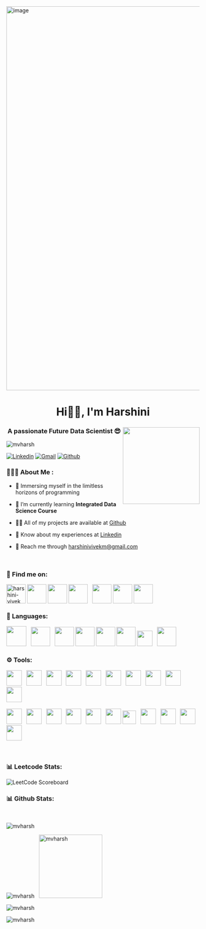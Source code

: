 
<img width="1000" alt="image" src="https://github.com/mvharsh/mvharsh/assets/111365320/40910d79-b670-42f0-97f1-1a6e4134cbd5">

<h1 align="center">Hi👋🏻, I'm Harshini</h1>

<h3 align="center">A passionate Future Data Scientist 😎<img align="right" src = "https://mir-s3-cdn-cf.behance.net/project_modules/disp/601014116770475.6068beff4640a.gif" max-width="200" height="200"></h3>

<p align="left"> <img src="https://komarev.com/ghpvc/?username=mvharsh&label=Profile%20views&color=f81894&style=flat" alt="mvharsh" /> </p>

[![Linkedin](https://img.shields.io/badge/-LinkedIn-blue?style=flat&logo=Linkedin&logoColor=white)](https://www.linkedin.com/in/harshini-vivek/)
[![Gmail](https://img.shields.io/badge/-Gmail-c14438?style=flat&logo=Gmail&logoColor=white)](mailto:harshinivivekm@gmail.com)
[![Github](https://img.shields.io/github/followers/mvharsh?label=Follow&style=social)](https://github.com/mvharsh)

<!--[![Website Badge](https://img.shields.io/badge/-Website-c14438?style=flat&logo=Google-Chrome&logoColor=white&link=https://pytopia.ai)](https://pytopia.ai)-->

<h3 align="left">👩🏻‍💻 About Me :</h3>

-  🔭 Immersing myself in the limitless horizons of programming

- 🌱 I’m currently learning **Integrated Data Science Course**

- 👨‍💻 All of my projects are available at [Github](https://github.com/mvharsh)

- 📄 Know about my experiences at [Linkedin](https://www.linkedin.com/in/harshini-vivek/)

- 📩 Reach me through harshinivivekm@gmail.com
<br>

<h3 align="left">🔎 Find me on:</h3>
<p>
<a href="https://linkedin.com/in/harshini-vivek/" target="_blank"><img align="center" src="https://cdn-icons-png.flaticon.com/128/3536/3536505.png" alt="harshini-vivek" height="50" width="50" /></a> 
<a href="https://leetcode.com/harshiniv/" target="blank"><img align="center" src="https://user-images.githubusercontent.com/63964149/152531278-5e01909d-0c2e-412a-8acc-4a06863c244d.png" height="50" width="50" /></a>
<a href="https://github.com/mvharsh/" target="blank"><img align="center" src="https://cdn-icons-png.flaticon.com/128/3291/3291695.png" height="50" width="50" /></a>
<a href="https://www.hackerrank.com/harshinivivekm?hr_r=1" target="blank"><img align="center" src="https://upload.wikimedia.org/wikipedia/commons/thumb/4/40/HackerRank_Icon-1000px.png/800px-HackerRank_Icon-1000px.png" height="50" width="50" /></a> &nbsp;
<a href="https://www.hackerearth.com/@harshini441" target="blank"><img align="center" src="https://upload.wikimedia.org/wikipedia/commons/e/e8/HackerEarth_logo.png" height="50" width="50" /></a> 
<a href="https://www.sololearn.com/profile/24069672" target="blank"><img align="center" src="https://blob.sololearn.com/avatars/sololearn.png" height="50" width="50" /></a>
<a href="https://medium.com/@harshinivivekm" target="blank"><img align="center" src="https://cdn-icons-png.flaticon.com/512/5968/5968906.png" height="50" width="50" /></a>
<!--
<a href="https://stackoverflow.com/users/22051833/harshini" target="blank"><img align="center" src="https://upload.wikimedia.org/wikipedia/commons/thumb/e/ef/Stack_Overflow_icon.svg/768px-Stack_Overflow_icon.svg.png" height="50" width="50" /></a>
<a href="https://www.coursera.org/user/0f29e12c5b141a955f0c08a8b7398f3b" target="blank"><img align="center" src="https://d3njjcbhbojbot.cloudfront.net/api/utilities/v1/imageproxy/https://coursera.s3.amazonaws.com/media/coursera-rebrand-logo-square.png?auto=format%2Ccompress&dpr=1" height="50" width="50" /></a>
-->
</p>


<!--
<h3 align="left">⚙️ Tech Stack:</h3>

![Bootstrap](https://img.shields.io/badge/-Python-05122A?style=flat-square&logo=Python&color=353535) ![Bootstrap](https://img.shields.io/badge/-Docker-05122A?style=flat-square&logo=Docker&color=353535) ![Bootstrap](https://img.shields.io/badge/-Kubernetes-05122A?style=flat-square&logo=Kubernetes&color=353535) ![Bootstrap](https://img.shields.io/badge/-TensorFlow-05122A?style=flat-square&logo=TensorFlow&color=353535) ![Bootstrap](https://img.shields.io/badge/-PyTorch-05122A?style=flat-square&logo=PyTorch&color=353535) ![Bootstrap](https://img.shields.io/badge/-Scikit%20Learn-05122A?style=flat-square&logo=Scikit-Learn&color=353535) ![Bootstrap](https://img.shields.io/badge/-MongoDB-05122A?style=flat-square&logo=MongoDB&color=353535) ![Bootstrap](https://img.shields.io/badge/-MySQL-05122A?style=flat-square&logo=MySQL&color=353535) ![Bootstrap](https://img.shields.io/badge/-PostgreSQL-05122A?style=flat-square&logo=PostgreSQL&color=353535) ![Bootstrap](https://img.shields.io/badge/-Pandas-05122A?style=flat-square&logo=Pandas&color=353535) ![Bootstrap](https://img.shields.io/badge/-Numpy-05122A?style=flat-square&logo=Numpy&color=353535) ![Bootstrap](https://img.shields.io/badge/-Matplotlib-05122A?style=flat-square&logo=Matplotlib&color=353535) ![Bootstrap](https://img.shields.io/badge/-Flask-05122A?style=flat-square&logo=Flask&color=353535) ![Bootstrap](https://img.shields.io/badge/-Django-05122A?style=flat-square&logo=Django&color=353535) ![Bootstrap](https://img.shields.io/badge/-Visual%20Studio%20Code-05122A?style=flat-square&logo=Visual-Studio-Code&color=353535)
-->


### 📄 Languages:
<p align="left">
<img height=52 src="https://cdn.worldvectorlogo.com/logos/c-1.svg"/> &nbsp;
<img height=50 src="https://cdn.worldvectorlogo.com/logos/c.svg"/> &nbsp;
<img height=50 src="https://cdn.jsdelivr.net/gh/devicons/devicon/icons/python/python-original.svg"/>
<img height=50 src="https://cdn.jsdelivr.net/gh/devicons/devicon/icons/java/java-original.svg"/>
<img height=50 src="https://cdn-icons-png.flaticon.com/128/5968/5968267.png" />
<img height=50 src="https://cdn-icons-png.flaticon.com/128/5968/5968242.png" /> 
<img height=40 src="https://cdn.worldvectorlogo.com/logos/javascript-1.svg" />  &nbsp;
<img height=50 src="https://img.icons8.com/color/96/000000/sql.png"/> &nbsp; 
</p>


### ⚙️ Tools:
<p align="left">
<img height=40 src="https://cdn.jsdelivr.net/gh/devicons/devicon/icons/jupyter/jupyter-original.svg"/> &nbsp;
<img height=40 src="https://upload.wikimedia.org/wikipedia/commons/thumb/d/d0/Google_Colaboratory_SVG_Logo.svg/128px-Google_Colaboratory_SVG_Logo.svg.png"/> &nbsp;
<img height=40 src="https://icon.icepanel.io/Technology/svg/scikit-learn.svg"/> &nbsp;
<img height=40 src="https://miro.medium.com/v2/resize:fit:784/1*xXbmd8Md5EvQAI62B6_-gA.png"/> &nbsp;
<img height=40 src="https://streamlit.io/images/brand/streamlit-logo-secondary-colormark-darktext.png"/> &nbsp;
<img height=40 src="https://i0.wp.com/cloudsys.no/wp-content/uploads/2019/02/power-bi-square.png?ssl=1"/> &nbsp;
<img height=40 src="https://live.staticflickr.com/979/42099499622_eca95d19b4_w.jpg"/> &nbsp;
<img height=40 src="https://cdn.jsdelivr.net/gh/devicons/devicon/icons/tensorflow/tensorflow-original.svg"/> &nbsp;
<img height=40 src="https://cdn.jsdelivr.net/gh/devicons/devicon/icons/pytorch/pytorch-original.svg"/> &nbsp;
<img height=40 src="https://upload.wikimedia.org/wikipedia/commons/6/63/Databricks_Logo.png"/> &nbsp;

<img height=40 src="https://cdn.jsdelivr.net/gh/devicons/devicon/icons/mongodb/mongodb-original.svg"/> &nbsp;
<img height=40 src="https://www.vectorlogo.zone/logos/firebase/firebase-icon.svg"/> &nbsp;
<img height=40 src="https://cdn.jsdelivr.net/gh/devicons/devicon/icons/docker/docker-original.svg"/> &nbsp;
<img height=40 src="https://cdn.jsdelivr.net/gh/devicons/devicon/icons/vscode/vscode-original.svg"/> &nbsp;
<img height=40 src="https://cdn.jsdelivr.net/gh/devicons/devicon/icons/git/git-original.svg"/> &nbsp;
<img height=40 src="https://www.vectorlogo.zone/logos/kaggle/kaggle-icon.svg"/> 
<img height=35 src="https://cdn.worldvectorlogo.com/logos/xampp.svg"/> &nbsp; 
<img height=40 src="https://cdn4.iconfinder.com/data/icons/iconsimple-logotypes/512/github-1024.png"/> &nbsp;
<img height=40 src="https://cdn.worldvectorlogo.com/logos/office-2.svg"/> &nbsp;
<img height=40 src="https://cdn.jsdelivr.net/gh/devicons/devicon/icons/canva/canva-original.svg"/> 
<img height=40 src="https://cdn.worldvectorlogo.com/logos/oracle-1.svg"/> &nbsp;
</p>
<br>

<h3 align="left">📊 Leetcode Stats:</h3>
<p align="left">
  <img src="https://leetcode-stats.vercel.app/api?username=harshiniv" alt="LeetCode Scoreboard" />
  <!-- ![](https://leetcard.jacoblin.cool/harshiniv?animation=false) -->
</p>


<h3 align="left">📊 Github Stats:</h3> <br/>
<!-- <p align="left"> <a href="https://github.com/ryo-ma/github-profile-trophy"><img src="https://github-profile-trophy.vercel.app/?username=mvharsh" alt="mvharsh" /></a> </p> -->
<p><img src="https://github-profile-trophy.vercel.app/?username=mvharsh&row=1&column=4&rank=SECRET,SSS,SS,S,AAA,AA,A,B,C&no-bg=true" alt="mvharsh" /></p> 
<p><img src="https://github-readme-stats.vercel.app/api/top-langs?username=mvharsh&show_icons=true&locale=en&layout=compact&no-bg=true&theme=transparent" alt="mvharsh" /> &nbsp; <img src="https://github-readme-stats.vercel.app/api?username=mvharsh&show_icons=true&no-bg=true&theme=transparent" alt="mvharsh" max-width="175" height="165" /></p>
<p><img src="https://github-readme-streak-stats.herokuapp.com/?user=mvharsh&no-bg=true&theme=transparent" alt="mvharsh" /></p>

<p><img src="http://github-profile-summary-cards.vercel.app/api/cards/profile-details?username=mvharsh&theme=transparent" alt="mvharsh" /></p>







